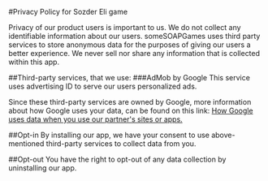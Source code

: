 #Privacy Policy for Sozder Eli game

Privacy of our product users is important to us. 
We do not collect any identifiable information about our users. 
someSOAPGames uses third party services to store anonymous data 
for the purposes of giving our users a better experience. 
We never sell nor share any information that is collected within this app.

##Third-party services, that we use:
###AdMob by Google
This service uses advertising ID to serve our users personalized ads.

Since these third-party services are owned by Google, more information 
about how Google uses your data, can be found on this link:
[How Google uses data when you use our partner's sites or apps.](http://www.google.com/policies/privacy/partners/)

##Opt-in
By installing our app, we have your consent to use above-mentioned third-party services to collect data from you.

##Opt-out
You have the right to opt-out of any data collection by uninstalling our app.

